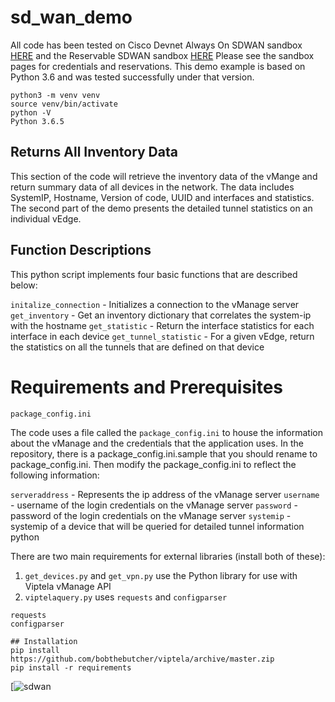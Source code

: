 # sd_wan_demo

All code has been tested on Cisco Devnet Always On SDWAN sandbox [HERE](https://devnetsandbox.cisco.com/RM/Diagram/Index/4fb544ad-c88c-4227-8b09-5d35aa26a63b?diagramType=Topology) and the Reservable SDWAN sandbox [HERE](https://devnetsandbox.cisco.com/RM/Diagram/Index/8a5390bf-3017-4dc2-a77b-23b6cf8b2267?diagramType=Topology) Please see the sandbox pages for credentials and reservations. This demo example is based on Python 3.6 and was tested successfully under that version.

```
python3 -m venv venv
source venv/bin/activate
python -V
Python 3.6.5
```

## Returns All Inventory Data
This section of the code will retrieve the inventory data of the vMange and return summary data of all devices in the network. The data includes SystemIP, Hostname, Version of code, UUID and interfaces and statistics. The second part of the demo presents the detailed tunnel statistics on an individual vEdge.

## Function Descriptions
This python script implements four basic functions that are described below:

`initalize_connection` - Initializes a connection to the vManage server
`get_inventory` - Get an inventory dictionary that correlates the system-ip with the hostname
`get_statistic` - Return the interface statistics for each interface in each device
`get_tunnel_statistic` - For a given vEdge, return the statistics on all the tunnels that are defined on that device

# Requirements and Prerequisites
`package_config.ini`

The code uses a file called the `package_config.ini` to house the information about the vManage and the credentials that the application uses. In the repository, there is a package_config.ini.sample that you should rename to package_config.ini. Then modify the package_config.ini to reflect the following information:

`serveraddress` - Represents the ip address of the vManage server
`username` - username of the login credentials on the vManage server
`password` - password of the login credentials on the vManage server
`systemip` - systemip of a device that will be queried for detailed tunnel information
python


There are two main requirements for external libraries (install both of these):
1. `get_devices.py` and `get_vpn.py` use the Python library for use with Viptela vManage API
2. `viptelaquery.py` uses `requests` and `configparser`

```
requests
configparser
```
```
## Installation
pip install https://github.com/bobthebutcher/viptela/archive/master.zip
pip install -r requirements
```

[![sdwan](https://github.com/bigevilbeard/sd_wan_demo/blob/master/sdwansvg.svg)
